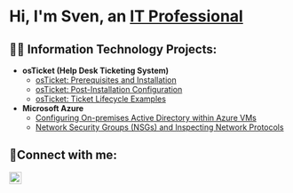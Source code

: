 <h1>Hi, I'm Sven, an <a href="https://www.linkedin.com/in/sven-domingos-413397181/">IT Professional</a></h1>

<h2>👨‍💻 Information Technology Projects:</h2>

- <b>osTicket (Help Desk Ticketing System)</b>
  - [osTicket: Prerequisites and Installation](https://github.com/tsiensesvendomingos/osticket-prereqs)
  - [osTicket: Post-Installation Configuration](https://github.com/tsiensesvendomingos/post-install-config)
  - [osTicket: Ticket Lifecycle Examples](https://github.com/tsiensesvendomingos/ticket-lifecycle)
- <b>Microsoft Azure</b>
  - [Configuring On-premises Active Directory within Azure VMs](https://github.com/tsiensesvendomingos/configure-ad)
  - [Network Security Groups (NSGs) and Inspecting Network Protocols](https://github.com/tsiensesvendomingos/azure-network-protocols)

<h2>🤳Connect with me:</h2>

[<img align="left" alt="Josh | LinkedIn" width="22px" src="https://cdn.jsdelivr.net/npm/simple-icons@v3/icons/linkedin.svg" />][linkedin]

[linkedin]: https://www.linkedin.com/in/sven-domingos-413397181/
